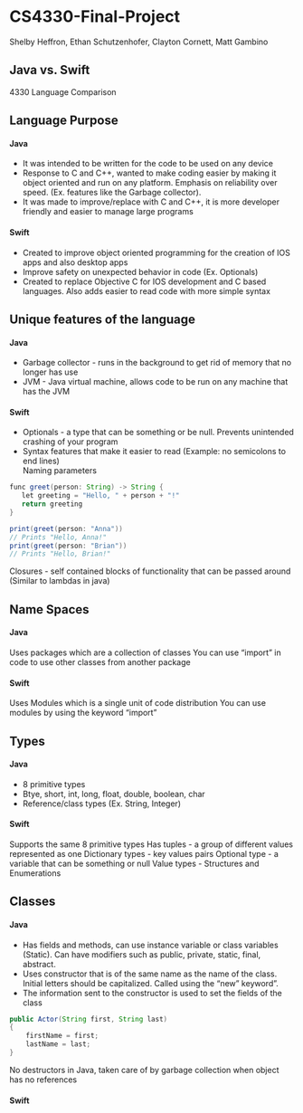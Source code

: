 # CS4330-Final-Project
Shelby Heffron, Ethan Schutzenhofer, Clayton Cornett, Matt Gambino  
  
 ## Java vs. Swift

4330 Language Comparison

## Language Purpose
#### Java
* It was intended to be written for the code to be used on any device
* Response to C and C++, wanted to make coding easier by making it object oriented and run on any platform. Emphasis on reliability over speed. (Ex. features like the Garbage collector).
* It was made to improve/replace with C and C++, it is more developer friendly and easier to manage large programs
#### Swift
* Created to improve object oriented programming for the creation of IOS apps and also desktop apps
* Improve safety on unexpected behavior in code (Ex. Optionals)
* Created to replace Objective C for IOS development and C based languages. Also adds easier to read code with more simple syntax 
## Unique features of the language

#### Java
* Garbage collector - runs in the background to get rid of memory that no longer has use
* JVM - Java virtual machine, allows code to be run on any machine that has the JVM

#### Swift
* Optionals - a type that can be something or be null. Prevents unintended crashing of your program
* Syntax features that make it easier to read (Example: no semicolons to end lines)  
Naming parameters
```Java
func greet(person: String) -> String {
   let greeting = "Hello, " + person + "!"
   return greeting
}

print(greet(person: "Anna"))
// Prints "Hello, Anna!"
print(greet(person: "Brian"))
// Prints "Hello, Brian!"
```
Closures - self contained blocks of functionality that can be passed around (Similar to lambdas in java)

## Name Spaces

#### Java
Uses packages which are a collection of classes
You can use “import” in code to use other classes from another package

#### Swift
Uses Modules which is a single unit of code distribution
You can use modules by using the keyword “import”
## Types

#### Java
* 8 primitive types
* Btye, short, int, long, float, double, boolean, char
* Reference/class types (Ex. String, Integer)

#### Swift
Supports the same 8 primitive types
Has tuples - a group of different values represented as one
Dictionary types - key values pairs
Optional type - a variable that can be something or null
Value types - Structures and Enumerations

## Classes

#### Java 
* Has fields and methods, can use instance variable or class variables (Static). Can have modifiers such as public, private, static, final, abstract. 
* Uses constructor that is of the same name as the name of the class. Initial letters should be capitalized. Called using the “new” keyword”. 
* The information sent to the constructor is used to set the fields of the class
```Java
public Actor(String first, String last)
{
    firstName = first;
    lastName = last;
}
```
No destructors in Java, taken care of by garbage collection when object has no references

#### Swift


